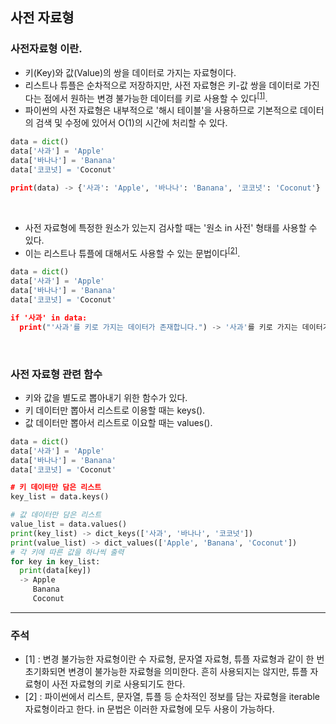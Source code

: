 ## 사전 자료형
### 사전자료형 이란.
* 키(Key)와 값(Value)의 쌍을 데이터로 가지는 자료형이다.
* 리스트나 튜플은 순차적으로 저장하지만, 
사전 자료형은 키-값 쌍을 데이터로 가진다는 점에서 원하는 
변경 불가능한 데이터를 키로 사용할 수 있다<sup>[[1]](#note_1)</sup>.
* 파이썬의 사전 자료형은 내부적으로 '해시 테이블'을 사용하므로 기본적으로 데이터의 검색 및 수정에 있어서 O(1)의 시간에 처리할 수 있다.
```python
data = dict()
data['사과'] = 'Apple'
data['바나나'] = 'Banana'
data['코코넛] = 'Coconut'

print(data) -> {'사과': 'Apple', '바나나': 'Banana', '코코넛': 'Coconut'}
```
</br>

* 사전 자료형에 특정한 원소가 있는지 검사할 때는 '원소 in 사전' 형태를 사용할 수 있다.
* 이는 리스트나 튜플에 대해서도 사용할 수 있는 문법이다<sup>[[2]](#note_1)</sup>.
```python
data = dict()
data['사과'] = 'Apple'
data['바나나'] = 'Banana'
data['코코넛] = 'Coconut'

if '사과' in data:
  print("'사과'를 키로 가지는 데이터가 존재합니다.") -> '사과'를 키로 가지는 데이터가 존재합니다.
```
</br>

### 사전 자료형 관련 함수
* 키와 값을 별도로 뽑아내기 위한 함수가 있다.
* 키 데이터만 뽑아서 리스트로 이용할 때는 keys().
* 값 데이터만 뽑아서 리스트로 이요할 때는 values().
```python
data = dict()
data['사과'] = 'Apple'
data['바나나'] = 'Banana'
data['코코넛] = 'Coconut'

# 키 데이터만 담은 리스트
key_list = data.keys()

# 값 데이터만 담은 리스트
value_list = data.values()
print(key_list) -> dict_keys(['사과', '바나나', '코코넛'])
print(value_list) -> dict_values(['Apple', 'Banana', 'Coconut'])
# 각 키에 따른 값을 하나씩 출력
for key in key_list:
  print(data[key]) 
  -> Apple
     Banana
     Coconut
```
---
### 주석
* <a name="note_1">[1] : </a>변경 불가능한 자료형이란 수 자료형, 문자열 자료형, 
튜플 자료형과 같이 한 번 초기화되면 변경이 불가능한 자료형을 의미한다. 
흔히 사용되지는 않지만, 튜플 자료형이 사전 자료형의 키로 사용되기도 한다.</br>
* <a name="note_1">[2] : </a>
파이썬에서 리스트, 문자열, 튜플 등 순차적인 정보를 담는 자료형을 iterable 자료형이라고 한다. 
in 문법은 이러한 자료형에 모두 사용이 가능하다.</br>
